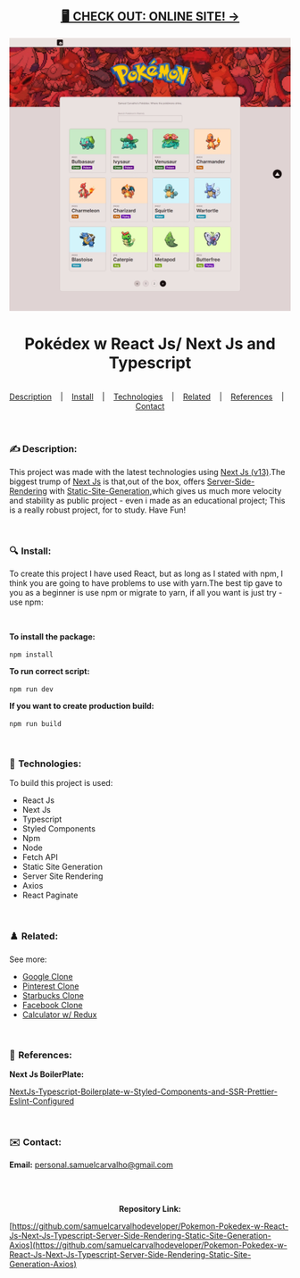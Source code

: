 <h2 align="center"><a href="https://samuelcarvalho.dev/projetos/pokemon" align="center"> 🖥️  CHECK OUT: ONLINE SITE! -></a></h2>


![](./src/assets/img/Pokemon.jpeg)

<h1 align="center">
Pokédex w React Js/ Next Js and Typescript</h1>


<br/>

<div align="center">
  <a href="#description">Description</a> &nbsp;&nbsp;&nbsp;|&nbsp;&nbsp;&nbsp <a href="#install">Install</a> &nbsp;&nbsp;&nbsp;|&nbsp;&nbsp;&nbsp <a href="#technologies">Technologies</a> &nbsp;&nbsp;&nbsp;|&nbsp;&nbsp;&nbsp <a href="#related">Related</a> &nbsp;&nbsp;&nbsp;|&nbsp;&nbsp;&nbsp <a href="#references">References</a> &nbsp;&nbsp;&nbsp;|&nbsp;&nbsp;&nbsp <a href="#contact">Contact</a>
</div>

<br />
<br />

<h3 id="description">✍️ Description:</h3>

<p>This project was made with the latest technologies using <a href="https://github.com/samuelcarvalhodeveloper/NextJs-Typescript-Boilerplate-w-Styled-Components-and-SSR-Prettier-Eslint-Configurated">Next Js (v13)</a>.The biggest trump of <a href="https://github.com/samuelcarvalhodeveloper/NextJs-Typescript-Boilerplate-w-Styled-Components-and-SSR-Prettier-Eslint-Configurated">Next Js</a> is that,out of the box, offers <a href="https://github.com/samuelcarvalhodeveloper/NextJs-Typescript-Boilerplate-w-Styled-Components-and-SSR-Prettier-Eslint-Configurated">Server-Side-Rendering</a> with <a href="https://github.com/samuelcarvalhodeveloper/NextJs-Typescript-Boilerplate-w-Styled-Components-and-SSR-Prettier-Eslint-Configurated">Static-Site-Generation</a>,which gives us much more velocity and stability as public project - even i made as an educational project; This is a really robust project, for to study. Have Fun!</p>

<br />

<h3 id="install">🔍  Install:</h3>

<p>To create this project I have used React, but as long as I stated with npm, I think you are going to have problems to use with yarn.The best tip gave to you as a beginner is use npm or migrate to yarn, if all you want is just try - use npm:<p>

<br />

**To install the package:**

```npm install```


**To run correct script:**

```npm run dev```


**If you want to create production build:**

```npm run build```

<br />

<h3 id="technologies">🚀  Technologies:</h3>

<p>To build this project is used:</p>

- React Js
- Next Js
- Typescript
- Styled Components
- Npm
- Node
- Fetch API
- Static Site Generation
- Server Site Rendering
- Axios
- React Paginate

<br />

<h3 id="related">♟️  Related:</h3>

See more:

<ul>
  <li><a href="https://github.com/samuelcarvalhodeveloper/Google-Clone-w-React-Js-Typescript-Styled-Components-Prettier-Eslint-EditorConfig">Google Clone</a></li>
  <li><a href="https://github.com/samuelcarvalhodeveloper/Pinterest-Clone-w-React-Js-Typescript-Styled-Components-Prettier-Eslint-EditorConfig">Pinterest Clone</a></li>
  <li><a href="https://github.com/samuelcarvalhodeveloper/Starbucks-Clone-w-React-Js-Typescript-Context-Api-Styled-Components-Prettier-Eslint-EditorConfig">Starbucks Clone</a></li>
  <li><a href="https://github.com/samuelcarvalhodeveloper/Facebook-Clone-w-React-Js-Typescript-Styled-Components-Prettier-Eslint-EditorConfig">Facebook Clone</a></li>
  <li><a href="https://github.com/samuelcarvalhodeveloper/Calculator-w-React-Js-Redux-ToolKit-Typescript-Styled-Components-Prettier-Eslint-EditorConfig">Calculator w/ Redux</a></li>
</ul>

<br />

<h3 id="references">📖  References:</h3>

**Next Js BoilerPlate:**

[NextJs-Typescript-Boilerplate-w-Styled-Components-and-SSR-Prettier-Eslint-Configured](https://github.com/samuelcarvalhodeveloper/NextJs-Typescript-Boilerplate-w-Styled-Components-and-SSR-Prettier-Eslint-Configured)

<br />

<h3 id="contact">✉️  Contact:</h3>

**Email:**
<a href="mailto:personal.samuelcarvalho@gmail.com">personal.samuelcarvalho@gmail.com</a>

<br />
<br />

<p align="center"><strong>Repository Link:</strong></p>

[https://github.com/samuelcarvalhodeveloper/Pokemon-Pokedex-w-React-Js-Next-Js-Typescript-Server-Side-Rendering-Static-Site-Generation-Axios](https://github.com/samuelcarvalhodeveloper/Pokemon-Pokedex-w-React-Js-Next-Js-Typescript-Server-Side-Rendering-Static-Site-Generation-Axios)
